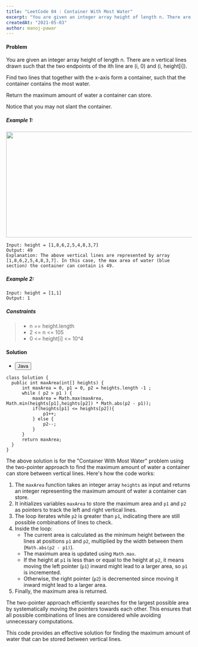 ```yaml
---
title: "LeetCode 04 : Container With Most Water"
excerpt: "You are given an integer array height of length n. There are n vertical lines drawn such that the two endpoints of the ith line are (i, 0) and (i, height[i])."
createdAt: "2021-05-03"
author: manoj-pawar
---
```


#### Problem

You are given an integer array height of length n. There are n vertical lines drawn such that the two endpoints of the ith line are (i, 0) and (i, height[i]).

Find two lines that together with the x-axis form a container, such that the container contains the most water.

Return the maximum amount of water a container can store.

Notice that you may not slant the container.

##### Example 1:

<img alt="" src="https://s3-lc-upload.s3.amazonaws.com/uploads/2018/07/17/question_11.jpg" style="width: 600px; height: 287px;">

```shell
Input: height = [1,8,6,2,5,4,8,3,7]
Output: 49
Explanation: The above vertical lines are represented by array [1,8,6,2,5,4,8,3,7]. In this case, the max area of water (blue section) the container can contain is 49.
```

##### Example 2:

```shell
Input: height = [1,1]
Output: 1
```

##### Constraints

> - n == height.length
> - 2 <= n <= 105
> - 0 <= height[i] <= 10^4


#### Solution

<ul className="nav nav-tabs" id="myTab" role="tablist">
  <li className="nav-item" role="presentation">
    <button className="nav-link active" id="home-tab" data-bs-toggle="tab" data-bs-target="#home" type="button" role="tab" aria-controls="home" aria-selected="true">Java</button>
  </li>
</ul>
<div className="tab-content" id="myTabContent">
  <div className="tab-pane fade show active" id="home" role="tabpanel" aria-labelledby="home-tab">
  
  ```java[class="line-numbers"]
class Solution {
    public int maxArea(int[] heights) {
        int maxArea = 0, p1 = 0, p2 = heights.length -1 ;
        while ( p2 > p1 ) {
            maxArea = Math.max(maxArea, Math.min(heights[p1],heights[p2]) * Math.abs(p2 - p1));
            if(heights[p1] <= heights[p2]){
                p1++;
            } else {
                p2--;
            }
        }
        return maxArea;
    }
}
```

The above solution is for the "Container With Most Water" problem using the two-pointer approach to find the maximum amount of water a container can store between vertical lines. Here's how the code works:

1. The `maxArea` function takes an integer array `heights` as input and returns an integer representing the maximum amount of water a container can store.
2. It initializes variables `maxArea` to store the maximum area and `p1` and `p2` as pointers to track the left and right vertical lines.
3. The loop iterates while `p2` is greater than `p1`, indicating there are still possible combinations of lines to check.
4. Inside the loop:
   - The current area is calculated as the minimum height between the lines at positions `p1` and `p2`, multiplied by the width between them (`Math.abs(p2 - p1)`).
   - The maximum area is updated using `Math.max`.
   - If the height at `p1` is less than or equal to the height at `p2`, it means moving the left pointer (`p1`) inward might lead to a larger area, so `p1` is incremented.
   - Otherwise, the right pointer (`p2`) is decremented since moving it inward might lead to a larger area.
5. Finally, the maximum area is returned.

The two-pointer approach efficiently searches for the largest possible area by systematically moving the pointers towards each other. This ensures that all possible combinations of lines are considered while avoiding unnecessary computations.

This code provides an effective solution for finding the maximum amount of water that can be stored between vertical lines.
</div>
</div>